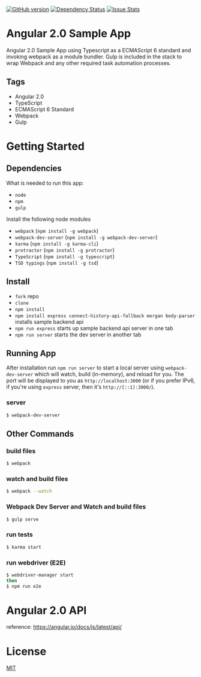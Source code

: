 [![GitHub version](https://badge.fury.io/gh/1337programming%2Fangular2.0-App.svg)](http://badge.fury.io/gh/1337programming%2Fangular2.0-App)
[![Dependency Status](https://david-dm.org/1337-programming/angular2.0-App.svg)](https://david-dm.org/1337programming/angular2.0-App)
[![Issue Stats](http://issuestats.com/github/1337-programming/angular2.0-Appr/badge/pr?style=flat)](http://issuestats.com/github/1337-programming/angular2.0-App)
# Angular 2.0 Sample App

Angular 2.0 Sample App using Typescript as a ECMAScript 6 standard and invoking webpack as a module bundler.
Gulp is included in the stack to wrap Webpack and any other required task automation processes.

## Tags
* Angular 2.0
* TypeScript
* ECMAScript 6 Standard
* Webpack
* Gulp

# Getting Started
## Dependencies
What is needed to run this app:
* `node`
* `npm`
* `gulp`

Install the following node modules
* `webpack` (`npm install -g webpack`)
* `webpack-dev-server` (`npm install -g webpack-dev-server`)
* `karma` (`npm install -g karma-cli`)
* `protractor` (`npm install -g protractor`)
* `TypeScript` (`npm install -g typescript`)
* `TSD typings` (`npm install -g tsd`)

## Install
* `fork` repo
* `clone`
* `npm install`
* `npm install express connect-history-api-fallback morgan body-parser` installs sample backend api
* `npm run express` starts up sample backend api server in one tab
* `npm run server` starts the dev server in another tab

## Running App
After installation run `npm run server` to start a local server using `webpack-dev-server` which will watch, build (in-memory), and reload for you. The port will be displayed to you as `http://localhost:3000` (or if you prefer IPv6, if you're using `express` server, then it's `http://[::1]:3000/`).

### server
```bash
$ webpack-dev-server
```

## Other Commands

### build files
```bash
$ webpack
```

### watch and build files
```bash
$ webpack --watch
```
### Webpack Dev Server and Watch and build files
```bash
$ gulp serve
```

### run tests
```bash
$ karma start
```

### run webdriver (E2E)
```bash
$ webdriver-manager start
then
$ npm run e2e
```

# Angular 2.0 API
reference: https://angular.io/docs/js/latest/api/

# License
  [MIT](/LICENSE)
